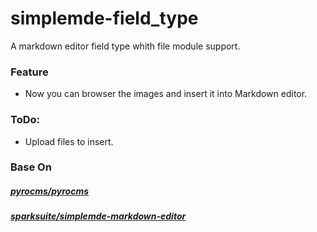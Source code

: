 # simplemde-field_type
A markdown editor field type whith file module support.

### Feature
- Now you can browser the images and insert it into Markdown editor.

### ToDo:
- Upload files to insert.



### Base On
##### [pyrocms/pyrocms](https://github.com/pyrocms/pyrocms)
##### [sparksuite/simplemde-markdown-editor](https://github.com/sparksuite/simplemde-markdown-editor)

